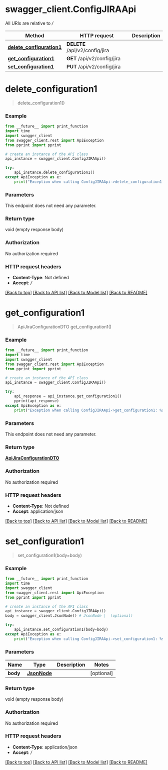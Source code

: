 # swagger_client.ConfigJIRAApi

All URIs are relative to _/_

| Method                                                              | HTTP request                   | Description |
| ------------------------------------------------------------------- | ------------------------------ | ----------- |
| [**delete_configuration1**](ConfigJIRAApi.md#delete_configuration1) | **DELETE** /api/v2/config/jira |
| [**get_configuration1**](ConfigJIRAApi.md#get_configuration1)       | **GET** /api/v2/config/jira    |
| [**set_configuration1**](ConfigJIRAApi.md#set_configuration1)       | **PUT** /api/v2/config/jira    |

# **delete_configuration1**

> delete_configuration1()

### Example

```python
from __future__ import print_function
import time
import swagger_client
from swagger_client.rest import ApiException
from pprint import pprint

# create an instance of the API class
api_instance = swagger_client.ConfigJIRAApi()

try:
    api_instance.delete_configuration1()
except ApiException as e:
    print("Exception when calling ConfigJIRAApi->delete_configuration1: %s\n" % e)
```

### Parameters

This endpoint does not need any parameter.

### Return type

void (empty response body)

### Authorization

No authorization required

### HTTP request headers

- **Content-Type**: Not defined
- **Accept**: _/_

[[Back to top]](#) [[Back to API list]](../README.md#documentation-for-api-endpoints) [[Back to Model list]](../README.md#documentation-for-models) [[Back to README]](../README.md)

# **get_configuration1**

> ApiJiraConfigurationDTO get_configuration1()

### Example

```python
from __future__ import print_function
import time
import swagger_client
from swagger_client.rest import ApiException
from pprint import pprint

# create an instance of the API class
api_instance = swagger_client.ConfigJIRAApi()

try:
    api_response = api_instance.get_configuration1()
    pprint(api_response)
except ApiException as e:
    print("Exception when calling ConfigJIRAApi->get_configuration1: %s\n" % e)
```

### Parameters

This endpoint does not need any parameter.

### Return type

[**ApiJiraConfigurationDTO**](ApiJiraConfigurationDTO.md)

### Authorization

No authorization required

### HTTP request headers

- **Content-Type**: Not defined
- **Accept**: application/json

[[Back to top]](#) [[Back to API list]](../README.md#documentation-for-api-endpoints) [[Back to Model list]](../README.md#documentation-for-models) [[Back to README]](../README.md)

# **set_configuration1**

> set_configuration1(body=body)

### Example

```python
from __future__ import print_function
import time
import swagger_client
from swagger_client.rest import ApiException
from pprint import pprint

# create an instance of the API class
api_instance = swagger_client.ConfigJIRAApi()
body = swagger_client.JsonNode() # JsonNode |  (optional)

try:
    api_instance.set_configuration1(body=body)
except ApiException as e:
    print("Exception when calling ConfigJIRAApi->set_configuration1: %s\n" % e)
```

### Parameters

| Name     | Type                        | Description | Notes      |
| -------- | --------------------------- | ----------- | ---------- |
| **body** | [**JsonNode**](JsonNode.md) |             | [optional] |

### Return type

void (empty response body)

### Authorization

No authorization required

### HTTP request headers

- **Content-Type**: application/json
- **Accept**: _/_

[[Back to top]](#) [[Back to API list]](../README.md#documentation-for-api-endpoints) [[Back to Model list]](../README.md#documentation-for-models) [[Back to README]](../README.md)
